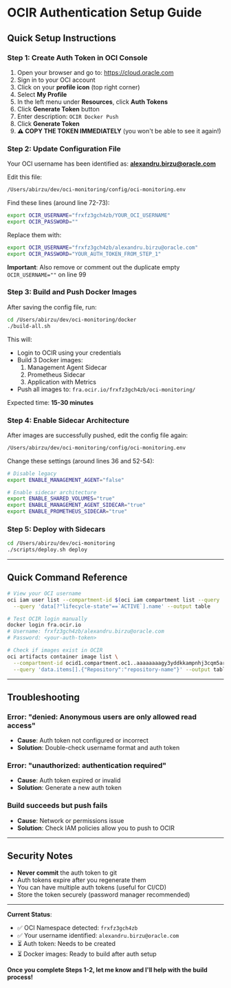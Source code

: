 # OCIR Authentication Setup Guide

## Quick Setup Instructions

### Step 1: Create Auth Token in OCI Console

1. Open your browser and go to: https://cloud.oracle.com
2. Sign in to your OCI account
3. Click on your **profile icon** (top right corner)
4. Select **My Profile**
5. In the left menu under **Resources**, click **Auth Tokens**
6. Click **Generate Token** button
7. Enter description: `OCIR Docker Push`
8. Click **Generate Token**
9. **⚠️ COPY THE TOKEN IMMEDIATELY** (you won't be able to see it again!)

### Step 2: Update Configuration File

Your OCI username has been identified as: **alexandru.birzu@oracle.com**

Edit this file:
```bash
/Users/abirzu/dev/oci-monitoring/config/oci-monitoring.env
```

Find these lines (around line 72-73):
```bash
export OCIR_USERNAME="frxfz3gch4zb/YOUR_OCI_USERNAME"
export OCIR_PASSWORD=""
```

Replace them with:
```bash
export OCIR_USERNAME="frxfz3gch4zb/alexandru.birzu@oracle.com"
export OCIR_PASSWORD="YOUR_AUTH_TOKEN_FROM_STEP_1"
```

**Important**: Also remove or comment out the duplicate empty `OCIR_USERNAME=""` on line 99

### Step 3: Build and Push Docker Images

After saving the config file, run:

```bash
cd /Users/abirzu/dev/oci-monitoring/docker
./build-all.sh
```

This will:
- Login to OCIR using your credentials
- Build 3 Docker images:
  1. Management Agent Sidecar
  2. Prometheus Sidecar
  3. Application with Metrics
- Push all images to: `fra.ocir.io/frxfz3gch4zb/oci-monitoring/`

Expected time: **15-30 minutes**

### Step 4: Enable Sidecar Architecture

After images are successfully pushed, edit the config file again:

```bash
/Users/abirzu/dev/oci-monitoring/config/oci-monitoring.env
```

Change these settings (around lines 36 and 52-54):
```bash
# Disable legacy
export ENABLE_MANAGEMENT_AGENT="false"

# Enable sidecar architecture
export ENABLE_SHARED_VOLUMES="true"
export ENABLE_MANAGEMENT_AGENT_SIDECAR="true"
export ENABLE_PROMETHEUS_SIDECAR="true"
```

### Step 5: Deploy with Sidecars

```bash
cd /Users/abirzu/dev/oci-monitoring
./scripts/deploy.sh deploy
```

---

## Quick Command Reference

```bash
# View your OCI username
oci iam user list --compartment-id $(oci iam compartment list --query 'data[0]."compartment-id"' --raw-output) \
  --query 'data[?"lifecycle-state"==`ACTIVE`].name' --output table

# Test OCIR login manually
docker login fra.ocir.io
# Username: frxfz3gch4zb/alexandru.birzu@oracle.com
# Password: <your-auth-token>

# Check if images exist in OCIR
oci artifacts container image list \
  --compartment-id ocid1.compartment.oc1..aaaaaaaagy3yddkkampnhj3cqm5ar7w2p7tuq5twbojyycvol6wugfav3ckq \
  --query 'data.items[].{"Repository":"repository-name"}' --output table
```

---

## Troubleshooting

### Error: "denied: Anonymous users are only allowed read access"
- **Cause**: Auth token not configured or incorrect
- **Solution**: Double-check username format and auth token

### Error: "unauthorized: authentication required"
- **Cause**: Auth token expired or invalid
- **Solution**: Generate a new auth token

### Build succeeds but push fails
- **Cause**: Network or permissions issue
- **Solution**: Check IAM policies allow you to push to OCIR

---

## Security Notes

- **Never commit** the auth token to git
- Auth tokens expire after you regenerate them
- You can have multiple auth tokens (useful for CI/CD)
- Store the token securely (password manager recommended)

---

**Current Status**:
- ✅ OCI Namespace detected: `frxfz3gch4zb`
- ✅ Your username identified: `alexandru.birzu@oracle.com`
- ⏳ Auth token: Needs to be created
- ⏳ Docker images: Ready to build after auth setup

**Once you complete Steps 1-2, let me know and I'll help with the build process!**
